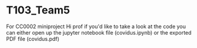 # T103_Team5
For CC0002 miniproject
Hi prof if you'd like to take a look at the code you can either open up the jupyter notebook file (covidus.ipynb) or the exported PDF file (covidus.pdf)
